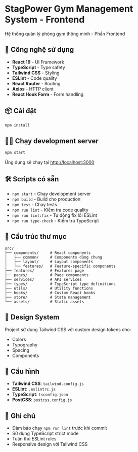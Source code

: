 # StagPower Gym Management System - Frontend

Hệ thống quản lý phòng gym thông minh - Phần Frontend

## 🚀 Công nghệ sử dụng

- **React 19** - UI Framework
- **TypeScript** - Type safety
- **Tailwind CSS** - Styling
- **ESLint** - Code quality
- **React Router** - Routing
- **Axios** - HTTP client
- **React Hook Form** - Form handling

## 📦 Cài đặt

```bash
npm install
```

## 🏃‍♂️ Chạy development server

```bash
npm start
```

Ứng dụng sẽ chạy tại [http://localhost:3000](http://localhost:3000)

## 🛠️ Scripts có sẵn

- `npm start` - Chạy development server
- `npm build` - Build cho production
- `npm test` - Chạy tests
- `npm run lint` - Kiểm tra code quality
- `npm run lint:fix` - Tự động fix lỗi ESLint
- `npm run type-check` - Kiểm tra TypeScript

## 📁 Cấu trúc thư mục

```
src/
├── components/     # React components
│   ├── common/     # Components dùng chung
│   ├── layout/     # Layout components
│   └── features/   # Feature-specific components
├── features/       # Features page
├── pages/          # Page components
├── services/       # API services
├── types/          # TypeScript type definitions
├── utils/          # Utility functions
├── hooks/          # Custom React hooks
├── store/          # State management
└── assets/         # Static assets
```

## 🎨 Design System

Project sử dụng Tailwind CSS với custom design tokens cho:
- Colors
- Typography
- Spacing
- Components

## 🔧 Cấu hình

- **Tailwind CSS**: `tailwind.config.js`
- **ESLint**: `.eslintrc.js`
- **TypeScript**: `tsconfig.json`
- **PostCSS**: `postcss.config.js`

## 📝 Ghi chú

- Đảm bảo chạy `npm run lint` trước khi commit
- Sử dụng TypeScript strict mode
- Tuân thủ ESLint rules
- Responsive design với Tailwind CSS
